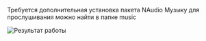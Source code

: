 Требуется дополнительная установка пакета NAudio 
Музыку для прослушивания можно найти в папке music

![Результат работы](./timer.png)